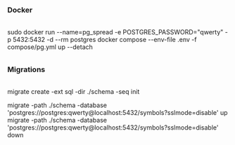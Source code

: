 ######
###  Docker
###### 
sudo docker run --name=pg_spread -e POSTGRES_PASSWORD="qwerty" -p 5432:5432 -d --rm postgres
docker compose --env-file .env -f compose/pg.yml up --detach
######
###  Migrations
######
migrate create -ext sql -dir ./schema -seq init

migrate -path ./schema -database 'postgres://postgres:qwerty@localhost:5432/symbols?sslmode=disable' up
migrate -path ./schema -database 'postgres://postgres:qwerty@localhost:5432/symbols?sslmode=disable' down